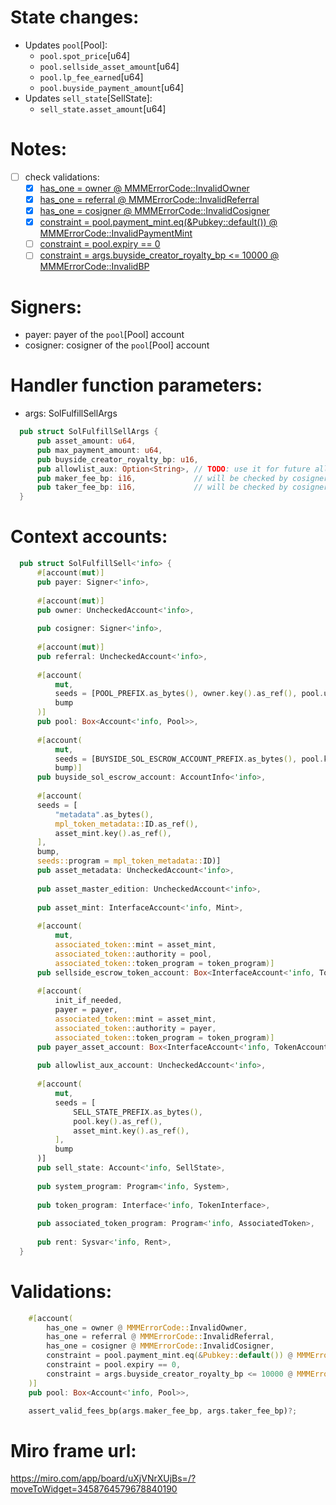 # State changes:

- Updates `pool`[Pool]:
	- `pool.spot_price`[u64]
	- `pool.sellside_asset_amount`[u64]
	- `pool.lp_fee_earned`[u64]
	- `pool.buyside_payment_amount`[u64]
- Updates `sell_state`[SellState]:
	- `sell_state.asset_amount`[u64]

# Notes:

- [ ] check validations:
  - [x] [has_one = owner @ MMMErrorCode::InvalidOwner](https://github.com/magicoss/mmm/blob/3e15732061ad03256b2570b78ff8018ba74ce039/programs/mmm/src/instructions/vanilla/sol_fulfill_sell.rs#L48)
  - [x] [has_one = referral @ MMMErrorCode::InvalidReferral](https://github.com/magicoss/mmm/blob/3e15732061ad03256b2570b78ff8018ba74ce039/programs/mmm/src/instructions/vanilla/sol_fulfill_sell.rs#L49)
  - [x] [has_one = cosigner @ MMMErrorCode::InvalidCosigner](https://github.com/magicoss/mmm/blob/3e15732061ad03256b2570b78ff8018ba74ce039/programs/mmm/src/instructions/vanilla/sol_fulfill_sell.rs#L50)
  - [x] [constraint = pool.payment_mint.eq(&Pubkey::default()) @ MMMErrorCode::InvalidPaymentMint](https://github.com/magicoss/mmm/blob/3e15732061ad03256b2570b78ff8018ba74ce039/programs/mmm/src/instructions/vanilla/sol_fulfill_sell.rs#L51)
  - [ ] [constraint = pool.expiry == 0](https://github.com/magicoss/mmm/blob/3e15732061ad03256b2570b78ff8018ba74ce039/programs/mmm/src/instructions/vanilla/sol_fulfill_sell.rs#L52)
  - [ ] [constraint = args.buyside_creator_royalty_bp <= 10000 @ MMMErrorCode::InvalidBP](https://github.com/magicoss/mmm/blob/3e15732061ad03256b2570b78ff8018ba74ce039/programs/mmm/src/instructions/vanilla/sol_fulfill_sell.rs#L53)

# Signers:

- payer: payer of the `pool`[Pool] account
- cosigner: cosigner of the `pool`[Pool] account

# Handler function parameters:

- args: SolFulfillSellArgs
```rust
  pub struct SolFulfillSellArgs {
      pub asset_amount: u64,
      pub max_payment_amount: u64,
      pub buyside_creator_royalty_bp: u16,
      pub allowlist_aux: Option<String>, // TODO: use it for future allowlist_aux
      pub maker_fee_bp: i16,             // will be checked by cosigner
      pub taker_fee_bp: i16,             // will be checked by cosigner
  }
```

# Context accounts:

```rust
  pub struct SolFulfillSell<'info> {
      #[account(mut)]
      pub payer: Signer<'info>,
  
      #[account(mut)]
      pub owner: UncheckedAccount<'info>,
  
      pub cosigner: Signer<'info>,
  
      #[account(mut)]
      pub referral: UncheckedAccount<'info>,
  
      #[account(
          mut,
          seeds = [POOL_PREFIX.as_bytes(), owner.key().as_ref(), pool.uuid.as_ref(,
          bump
      )]
      pub pool: Box<Account<'info, Pool>>,
  
      #[account(
          mut,
          seeds = [BUYSIDE_SOL_ESCROW_ACCOUNT_PREFIX.as_bytes(), pool.key().as_ref(,
          bump)]
      pub buyside_sol_escrow_account: AccountInfo<'info>,
  
      #[account(
      seeds = [
          "metadata".as_bytes(),
          mpl_token_metadata::ID.as_ref(),
          asset_mint.key().as_ref(),
      ],
      bump,
      seeds::program = mpl_token_metadata::ID)]
      pub asset_metadata: UncheckedAccount<'info>,
  
      pub asset_master_edition: UncheckedAccount<'info>,
  
      pub asset_mint: InterfaceAccount<'info, Mint>,
  
      #[account(
          mut,
          associated_token::mint = asset_mint,
          associated_token::authority = pool,
          associated_token::token_program = token_program)]
      pub sellside_escrow_token_account: Box<InterfaceAccount<'info, TokenAccount>>,
  
      #[account(
          init_if_needed,
          payer = payer,
          associated_token::mint = asset_mint,
          associated_token::authority = payer,
          associated_token::token_program = token_program)]
      pub payer_asset_account: Box<InterfaceAccount<'info, TokenAccount>>,
  
      pub allowlist_aux_account: UncheckedAccount<'info>,
  
      #[account(
          mut,
          seeds = [
              SELL_STATE_PREFIX.as_bytes(),
              pool.key().as_ref(),
              asset_mint.key().as_ref(),
          ],
          bump
      )]
      pub sell_state: Account<'info, SellState>,
  
      pub system_program: Program<'info, System>,
  
      pub token_program: Interface<'info, TokenInterface>,
  
      pub associated_token_program: Program<'info, AssociatedToken>,
  
      pub rent: Sysvar<'info, Rent>,
  }
```

# Validations:

```rust
    #[account(
    	has_one = owner @ MMMErrorCode::InvalidOwner,
    	has_one = referral @ MMMErrorCode::InvalidReferral,
    	has_one = cosigner @ MMMErrorCode::InvalidCosigner,
    	constraint = pool.payment_mint.eq(&Pubkey::default()) @ MMMErrorCode::InvalidPaymentMint,
    	constraint = pool.expiry == 0,
    	constraint = args.buyside_creator_royalty_bp <= 10000 @ MMMErrorCode::InvalidBP,
    )]
    pub pool: Box<Account<'info, Pool>>,
```
```rust
    assert_valid_fees_bp(args.maker_fee_bp, args.taker_fee_bp)?;
```

# Miro frame url:

https://miro.com/app/board/uXjVNrXUjBs=/?moveToWidget=3458764579678840190
            